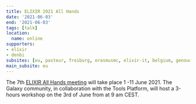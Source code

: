 ```yaml
---
title: ELIXIR 2021 All Hands
date: '2021-06-03'
end: '2021-06-03'
tags: [talk]
location:
  name: online
supporters:
- elixir
- denbi
subsites: [eu, pasteur, freiburg, erasmusmc, elixir-it, belgium, genouest]
main_subsite: eu
---
```


The 7th [ELIXIR All Hands meeting](https://elixir-europe.org/events/elixir-all-hands-2021) will take place 1 -11 June 2021. The Galaxy community, in collaboration with the Tools Platform, will host a 3-hours workshop on the 3rd of June from at 9 am CEST.

